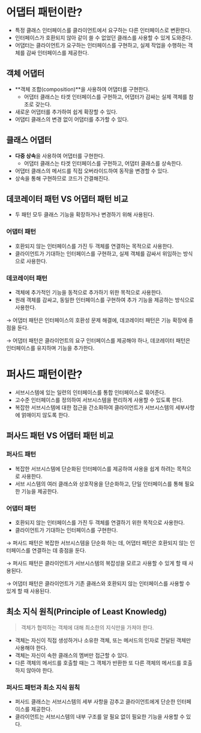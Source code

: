 # 어댑터 패턴이란?

- 특정 클래스 인터페이스를 클라이언트에서 요구하는 다른 인터페이스로 변환한다.
- 인터페이스가 호환되지 않아 같이 쓸 수 없었던 클래스를 사용할 수 있게 도와준다.
- 어댑터는 클라이언트가 요구하는 인터페이스를 구현하고, 실제 작업을 수행하는 객체를 감싸 인터페이스를 제공한다.

## 객체 어댑터

- **객체 조합(composition)**을 사용하여 어댑터를 구현한다.
    - 어댑터 클래스는 타겟 인터페이스를 구현하고, 어댑터가 감싸는 실제 객체를 참조로 갖는다.
- 새로운 어댑터를 추가하여 쉽게 확장할 수 있다.
- 어댑티 클래스의 변경 없이 어댑터를 추가할 수 있다.

## 클래스 어댑터

- **다중 상속**을 사용하여 어댑터를 구현한다.
    - 어댑터 클래스는 타겟 인터페이스를 구현하고, 어댑터 클래스를 상속한다.
- 어댑터 클래스의 메서드를 직접 오버라이드하여 동작을 변경할 수 있다.
- 상속을 통해 구현하므로 코드가 간결해진다.

## 데코레이터 패턴 VS 어댑터 패턴 비교

- 두 패턴 모두 클래스 기능을 확장하거나 변경하기 위해 사용된다.

### 어댑터 패턴

- 호환되지 않는 인터페이스를 가진 두 객체를 연결하는 목적으로 사용한다.
- 클라이언트가 기대하는 인터페이스를 구현하고, 실제 객체를 감싸서 위임하는 방식으로 사용한다.

### 데코레이터 패턴

- 객체에 추가적인 기능을 동적으로 추가하기 위한 목적으로 사용한다.
- 원래 객체를 감싸고, 동일한 인터페이스를 구현하여 추가 기능을 제공하는 방식으로 사용한다.

→ 어댑터 패턴은 인터페이스의 호환성 문제 해결에, 데코레이터 패턴은 기능 확장에 중점을 둔다.

→ 어댑터 패턴은 클라이언트의 요구 인터페이스를 제공해야 하나, 데코레이터 패턴은 인터페이스를 유지하며 기능을 추가한다.

# 퍼사드 패턴이란?

- 서브시스템에 있는 일련의 인터페이스를 통합 인터페이스로 묶어준다.
- 고수준 인터페이스를 정의하여 서브시스템을 편리하게 사용할 수 있도록 한다.
- 복잡한 서브시스템에 대한 접근을 간소화하여 클라이언트가 서브시스템의 세부사항에 얽매이지 않도록 한다.

## 퍼사드 패턴 VS 어댑터 패턴 비교

### 퍼사드 패턴

- 복잡한 서브시스템에 단순화된 인터페이스를 제공하여 사용을 쉽게 하려는 목적으로 사용한다.
- 서브 시스템의 여러 클래스와 상호작용을 단순화하고, 단일 인터페이스를 통해 필요한 기능을 제공한다.

### 어댑터 패턴

- 호환되지 않는 인터페이스를 가진 두 객체를 연결하기 위한 목적으로 사용한다.
- 클라이언트가 기대하는 인터페이스를 구현한다.

→ 퍼사드 패턴은 복잡한 서브시스템을 단순화 하는 데, 어댑터 패턴은 호환되지 않는 인터페이스를 연결하는 데 중점을 둔다.

→ 퍼사드 패턴은 클라이언트가 서브시스템의 복잡성을 모르고 사용할 수 있게 할 때 사용된다.

→ 어댑터 패턴은 클라이언트가 기존 클래스와 호환되지 않는 인터페이스를 사용할 수 있게 할 때 사용된다.

## 최소 지식 원칙(Principle of Least Knowledg)

> 객체가 협력하는 객체에 대해 최소한의 지식만을 가져야 한다.
> 
- 객체는 자신이 직접 생성하거나 소유한 객체, 또는 메서드의 인자로 전달된 객체만 사용해야 한다.
- 객체는 자신이 속한 클래스의 멤버만 접근할 수 있다.
- 다른 객체의 메서드를 호출할 때는 그 객체가 반환한 또 다른 객체의 메서드를 호출하지 않아야 한다.

### 퍼사드 패턴과 최소 지식 원칙

- 퍼사드 클래스는 서브시스템의 세부 사항을 감추고 클라이언트에게 단순한 인터페이스를 제공한다.
- 클라이언트는 서브시스템의 내부 구조를 알 필요 없이 필요한 기능을 사용할 수 있다.
